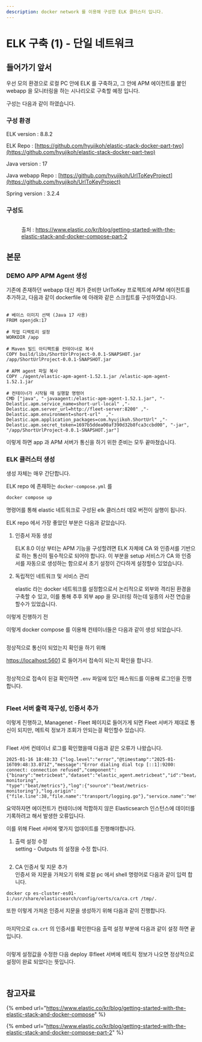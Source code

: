 ```yaml
---
description: docker network 를 이용해 구성한 ELK 클러스터 입니다.
---
```


# ELK  구축 (1) - 단일 네트워크

## 들어가기 앞서

우선 모의 환경으로 로컬 PC 안에 ELK 를 구축하고, 그 안에 APM 에이전트를 붙인 webapp 을 모니터링을 하는 시나리오로 구축할 예정 입니다.

구성는 다음과 같이 하였습니다.

### 구성 환경

ELK version : 8.8.2

ELK Repo : [https://github.com/hyujikoh/elastic-stack-docker-part-two](https://github.com/hyujikoh/elastic-stack-docker-part-two)

Java version : 17

Java webapp Repo : [https://github.com/hyujikoh/UrlToKeyProject](https://github.com/hyujikoh/UrlToKeyProject)

Spring version : 3.2.4



### 구성도

<figure><img src="../../.gitbook/assets/Screenshot_2023-10-10_at_9.10.39_AM.png" alt=""><figcaption><p>출처 : <a href="https://www.elastic.co/kr/blog/getting-started-with-the-elastic-stack-and-docker-compose-part-2">https://www.elastic.co/kr/blog/getting-started-with-the-elastic-stack-and-docker-compose-part-2</a></p></figcaption></figure>

## 본문

### DEMO APP APM Agent 생성

기존에 존재하던 webapp 대신 제가 준비한 UrlToKey 프로젝트에 APM 에이전트를 추가하고, 다음과 같이 dockerfile 에 아래와 같은 스크립트를 구성하였습니다.

<div align="center"><figure><img src="../../.gitbook/assets/image.png" alt=""><figcaption></figcaption></figure></div>

```docker
# 베이스 이미지 선택 (Java 17 사용)
FROM openjdk:17

# 작업 디렉토리 설정
WORKDIR /app

# Maven 빌드 아티팩트를 컨테이너로 복사
COPY build/libs/ShortUrlProject-0.0.1-SNAPSHOT.jar /app/ShortUrlProject-0.0.1-SNAPSHOT.jar

# APM agent 파일 복사
COPY ./agent/elastic-apm-agent-1.52.1.jar /elastic-apm-agent-1.52.1.jar

# 컨테이너가 시작될 때 실행할 명령어
CMD ["java", "-javaagent:/elastic-apm-agent-1.52.1.jar", "-Delastic.apm.service_name=short-url-local" ,"-Delastic.apm.server_url=http://fleet-server:8200" ,"-Delastic.apm.environment=short-url"  ,"-Delastic.apm.application_packages=com.hyujikoh.ShortUrl" ,"-Delastic.apm.secret_token=1697b5ddea00af390d32b8fca3ccbd00", "-jar", "/app/ShortUrlProject-0.0.1-SNAPSHOT.jar"]
```

이렇게 하면 app 과 APM 서버가 통신을 하기 위한 준비는 모두 끝마쳤습니다.

### ELK 클러스터 생성

생성 자체는 매우 간단합니다.

ELK repo 에 존재하는 `docker-compose.yml` 를

```bash
docker compose up
```

명령어를 통해 elastic 네트워크로 구성된 elk 클러스터 데모 버전이 실행이 됩니다.

ELK repo 에서 가장 좋았던 부분은 다음과 같았습니다.

1.  인증서 자동 생성

    ELK 8.0 이상 부터는 APM 기능을 구성할려면 ELK 자체에 CA 와 인증서를 기반으로 하는 통신이 필수적으로 되어야 합니다. 이 부분을 setup 서비스가 CA 와 인증서를 자동으로 생성하는 함으로서 초기 설정이 간다하게 설정할수 있었습니다.
2.  독립적인 네트워크 및 서비스 관리

    elastic 라는 docker 네트워크를 설정함으로서 논리적으로 외부와 격리된 환경을 구축할 수 있고, 이를 통해 추후 외부 app 을 모니터링 하는데 일종의 사전 연습을 할수가 있었습니다.

이렇게 진행하기 전

이렇게 docker compose 를 이용해 컨테이너들은 다음과 같이 생성 되었습니다.

<figure><img src="../../.gitbook/assets/image (2).png" alt=""><figcaption></figcaption></figure>

정상적으로 통신이 되었는지 확인을 하기 위해

[https://localhost:5601](https://localhost:5601) 로 들어가서 접속이 되는지 확인을 합니다.

<figure><img src="../../.gitbook/assets/image (3).png" alt=""><figcaption></figcaption></figure>



정상적으로 접속이 된걸 확인하면 `.env` 파일에 있던 패스워드를 이용해 로그인을 진행합니다.

<figure><img src="../../.gitbook/assets/image (4).png" alt=""><figcaption></figcaption></figure>



### Fleet 서버 출력 재구성, 인증서 추가

이렇게 진행하고, Managenet - Fleet 페이지로 들어가게 되면 Fleet 서버가 제대로 통신이 되지만, 메트릭 정보가 조회가 안되는걸 확인할수 있습니다.

<figure><img src="../../.gitbook/assets/image (5).png" alt=""><figcaption></figcaption></figure>

Fleet 서버 컨테이너 로그를 확인했을때 다음과 같은 오류가 나왔습니다.

```docker
2025-01-16 18:48:33 {"log.level":"error","@timestamp":"2025-01-16T09:48:33.071Z","message":"Error dialing dial tcp [::1]:9200: connect: connection refused","component":{"binary":"metricbeat","dataset":"elastic_agent.metricbeat","id":"beat/metrics-monitoring",
"type":"beat/metrics"},"log":{"source":"beat/metrics-monitoring"},"log.origin":{"file.line":38,"file.name":"transport/logging.go"},"service.name":"metricbeat","network":"tcp","log.logger":"esclientleg","address":"localhost:9200","ecs.version":"1.6.0","ecs.version":"1.6.0"}
```

요약하자면 에이전트가 컨테이너에 적합하지 않은 Elasticsearch 인스턴스에 데이터를 기록하려고 해서 발생한 오류입니다.

이를 위해 Fleet 서버에 몇가지 업데이트를 진행해야합니다.



1. 출력 설정 수정\
   setting - Outputs 의 설정을 수정 합니다.&#x20;

<figure><img src="../../.gitbook/assets/image (7).png" alt=""><figcaption></figcaption></figure>

2. CA 인증서 및 지문 추가\
   인증서 와 지문을 가져오기 위해 로컬 pc 에서 shell 명령어로 다음과 같이 입력 합니다.

```docker
docker cp es-cluster-es01-1:/usr/share/elasticsearch/config/certs/ca/ca.crt /tmp/.
```

또한 이렇게 가져온 인증서 지문을 생성하기 위해 다음과 같이 진행합니다.

<figure><img src="../../.gitbook/assets/image (8).png" alt=""><figcaption></figcaption></figure>

마지막으로 `ca.crt` 의 인증서를 확인한다음 출력 설정 부분에 다음과 같이 설정 하면 끝입니다.

<figure><img src="../../.gitbook/assets/image (9).png" alt=""><figcaption></figcaption></figure>

이렇게 설정값을 수정한 다음 deploy 후fleet 서버에 메트릭 정보가 나오면 정상적으로 설정이 완료 되었다는 뜻입니다.

<figure><img src="../../.gitbook/assets/image (10).png" alt=""><figcaption></figcaption></figure>

<figure><img src="../../.gitbook/assets/image (11).png" alt=""><figcaption></figcaption></figure>





## 참고자료

{% embed url="https://www.elastic.co/kr/blog/getting-started-with-the-elastic-stack-and-docker-compose" %}

{% embed url="https://www.elastic.co/kr/blog/getting-started-with-the-elastic-stack-and-docker-compose-part-2" %}


